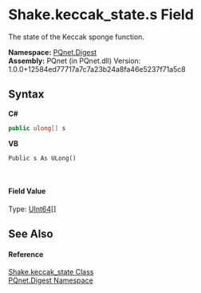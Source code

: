 # Shake.keccak_state.s Field
 

The state of the Keccak sponge function.

**Namespace:**&nbsp;<a href="21efb5f0-8611-9eaa-4575-81fa5c4164b4.md">PQnet.Digest</a><br />**Assembly:**&nbsp;PQnet (in PQnet.dll) Version: 1.0.0+12584ed77717a7c7a23b24a8fa46e5237f71a5c8

## Syntax

**C#**<br />
``` C#
public ulong[] s
```

**VB**<br />
``` VB
Public s As ULong()
```

<br />

#### Field Value
Type: <a href="https://docs.microsoft.com/dotnet/api/system.uint64" target="_blank" rel="noopener noreferrer">UInt64</a>[]

## See Also


#### Reference
<a href="1ae1bd35-7a8a-534f-8493-83b37fccc479.md">Shake.keccak_state Class</a><br /><a href="21efb5f0-8611-9eaa-4575-81fa5c4164b4.md">PQnet.Digest Namespace</a><br />